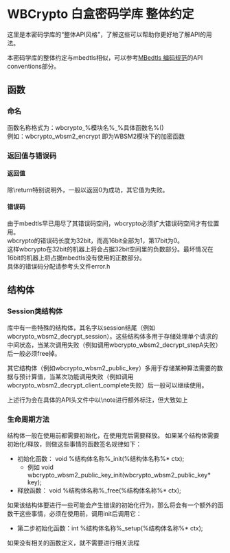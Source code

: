 # WBCrypto 白盒密码学库 整体约定

这里是本密码学库的“整体API风格”，了解这些可以帮助你更好地了解API的用法。

本密码学库的整体约定与mbedtls相似，可以参考[MBedtls 编码规范](https://tls.mbed.org/kb/development/mbedtls-coding-standards)的API conventions部分。

## 函数

### 命名

函数名称格式为：wbcrypto_%模块名%_%具体函数名%()
</br>例如：wbcrypto_wbsm2_encrypt 即为WBSM2模块下的加密函数

### 返回值与错误码

#### 返回值

除\return特别说明外，一般以返回0为成功，其它值为失败。

#### 错误码

由于mbedtls早已用尽了其错误码空间，wbcrypto必须扩大错误码空间才有位置用。
</br>wbcrypto的错误码长度为32bit，而高16bit全部为1，第17bit为0。
</br>这样wbcrypto在32bit的机器上将会占据32bit空间里的负数部分。最坏情况在16bit的机器上将占据mbedtls没有使用的正数部分。
</br>具体的错误码分配请参考头文件error.h

## 结构体

### Session类结构体

库中有一些特殊的结构体，其名字以session结尾（例如wbcrypto_wbsm2_decrypt_session）。这些结构体多用于存储处理单个请求的中间状态，当某次调用失败（例如调用wbcrypto_wbsm2_decrypt_stepA失败）后一般必须free掉。

其它结构体（例如wbcrypto_wbsm2_public_key）多用于存储某种算法需要的数据与预计算值，当某次功能调用失败（例如调用wbcrypto_wbsm2_decrypt_client_complete失败）后一般可以继续使用。

上述行为会在具体的API头文件中以\note进行额外标注，但大致如上

### 生命周期方法

结构体一般在使用前都需要初始化，在使用完后需要释放。
如果某个结构体需要初始化/释放，则做这些事情的函数签名规律如下：
* 初始化函数： void %结构体名称%_init(%结构体名称%* ctx);
    * 例如 void wbcrypto_wbsm2_public_key_init(wbcrypto_wbsm2_public_key* key);
* 释放函数：   void %结构体名称%_free(%结构体名称%* ctx);

如果该结构体要进行一些可能会产生错误的初始化行为，那么将会有一个额外的函数干这些事情，必须在使用前，调用init后调用它：
* 第二步初始化函数：int %结构体名称%_setup(%结构体名称%* ctx);

如果没有相关的函数定义，就不需要进行相关流程